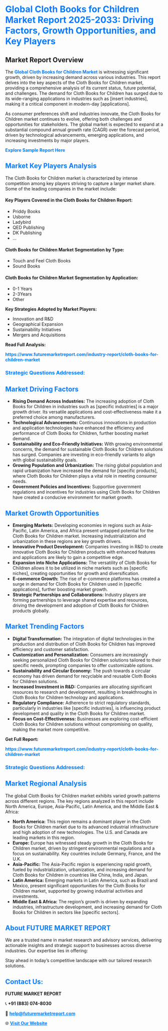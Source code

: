 <h1 style="color: #007BFF;">Global Cloth Books for Children Market Report 2025-2033: Driving Factors, Growth Opportunities, and Key Players</h1>

<section id="overview">
<h2>Market Report Overview</h2>
<p>The <a href="https://www.futuremarketreport.com/industry-report/cloth-books-for-children-market" style="color: #007BFF; text-decoration: none;"><strong>Global Cloth Books for Children Market</strong></a> is witnessing significant growth, driven by increasing demand across various industries. This report delves into the key aspects of the Cloth Books for Children market, providing a comprehensive analysis of its current status, future potential, and challenges. The demand for Cloth Books for Children has surged due to its wide-ranging applications in industries such as [insert industries], making it a critical component in modern-day [applications].</p>
<p>As consumer preferences shift and industries innovate, the Cloth Books for Children market continues to evolve, offering both challenges and opportunities for stakeholders. The global market is expected to expand at a substantial compound annual growth rate (CAGR) over the forecast period, driven by technological advancements, emerging applications, and increasing investments by major players.</p>
</section>

<section id="overview">
<p><a href="https://www.futuremarketreport.com/request-sample/reportId=100595" style="color: #007BFF; text-decoration: none;"><strong>Explore Sample Report Here</strong></a></p>
</section>

<section id="key-players">
<h2 style="color: #007BFF;">Market Key Players Analysis</h2>
<p>The Cloth Books for Children market is characterized by intense competition among key players striving to capture a larger market share. Some of the leading companies in the market include:</p>
<h4>Key Players Covered in the Cloth Books for Children Report:</h4>
<ul><li>Priddy Books</li><li>Usborne</li><li>Ladybird</li><li>QED Publishing</li><li>DK Publishing</li><li>...</li></ul>
<h4>Cloth Books for Children Market Segmentation by Type:</h4>
<ul><li>Touch and Feel Cloth Books</li><li>Sound Books</li></ul>

<h4>Cloth Books for Children Market Segmentation by Application:</h4>
<ul><li>0-1 Years</li><li>2-3Years</li><li>Other</li></ul>
<p><strong>Key Strategies Adopted by Market Players:</strong></p>
<ul>
<li>Innovation and R&D</li>
<li>Geographical Expansion</li>
<li>Sustainability Initiatives</li>
<li>Mergers and Acquisitions</li>
</ul>
</section>

<section>
<p><strong>Read Full Analysis: </strong></p><a href="https://www.futuremarketreport.com/industry-report/cloth-books-for-children-market" style="color: #007BFF; text-decoration: none;"><strong>https://www.futuremarketreport.com/industry-report/cloth-books-for-children-market</strong></a>
<h3 style="color: #007BFF;">Strategic Questions Addressed:</h3>
</section>

<section id="driving-factors">
<h2 style="color: #007BFF;">Market Driving Factors</h2>
<ul>
<li><strong>Rising Demand Across Industries:</strong> The increasing adoption of Cloth Books for Children in industries such as [specific industries] is a major growth driver. Its versatile applications and cost-effectiveness make it a preferred choice among manufacturers.</li>
<li><strong>Technological Advancements:</strong> Continuous innovations in production and application technologies have enhanced the efficiency and performance of Cloth Books for Children, further boosting market demand.</li>
<li><strong>Sustainability and Eco-Friendly Initiatives:</strong> With growing environmental concerns, the demand for sustainable Cloth Books for Children solutions has surged. Companies are investing in eco-friendly variants to align with global sustainability goals.</li>
<li><strong>Growing Population and Urbanization:</strong> The rising global population and rapid urbanization have increased the demand for [specific products], where Cloth Books for Children plays a vital role in meeting consumer needs.</li>
<li><strong>Government Policies and Incentives:</strong> Supportive government regulations and incentives for industries using Cloth Books for Children have created a conducive environment for market growth.</li>
</ul>
</section>

<section id="growth-opportunities">
<h2 style="color: #007BFF;">Market Growth Opportunities</h2>
<ul>
<li><strong>Emerging Markets:</strong> Developing economies in regions such as Asia-Pacific, Latin America, and Africa present untapped potential for the Cloth Books for Children market. Increasing industrialization and urbanization in these regions are key growth drivers.</li>
<li><strong>Innovative Product Development:</strong> Companies investing in R&D to create innovative Cloth Books for Children products with enhanced features and applications are likely to gain a competitive edge.</li>
<li><strong>Expansion into Niche Applications:</strong> The versatility of Cloth Books for Children allows it to be utilized in niche markets such as [specific niches], creating opportunities for growth and diversification.</li>
<li><strong>E-commerce Growth:</strong> The rise of e-commerce platforms has created a surge in demand for Cloth Books for Children used in [specific applications], further boosting market growth.</li>
<li><strong>Strategic Partnerships and Collaborations:</strong> Industry players are forming partnerships to leverage shared expertise and resources, driving the development and adoption of Cloth Books for Children products globally.</li>
</ul>
</section>

<section id="trending-factors">
<h2 style="color: #007BFF;">Market Trending Factors</h2>
<ul>
<li><strong>Digital Transformation:</strong> The integration of digital technologies in the production and distribution of Cloth Books for Children has improved efficiency and customer satisfaction.</li>
<li><strong>Customization and Personalization:</strong> Consumers are increasingly seeking personalized Cloth Books for Children solutions tailored to their specific needs, prompting companies to offer customizable options.</li>
<li><strong>Sustainability and Circular Economy:</strong> The push towards a circular economy has driven demand for recyclable and reusable Cloth Books for Children solutions.</li>
<li><strong>Increased Investment in R&D:</strong> Companies are allocating significant resources to research and development, resulting in breakthroughs in Cloth Books for Children technology and applications.</li>
<li><strong>Regulatory Compliance:</strong> Adherence to strict regulatory standards, particularly in industries like [specific industries], is influencing product development and quality in the Cloth Books for Children market.</li>
<li><strong>Focus on Cost-Effectiveness:</strong> Businesses are exploring cost-efficient Cloth Books for Children solutions without compromising on quality, making the market more competitive.</li>
</ul>
</section>

<section>
<p><strong>Get Full Report: </strong></p><a href="https://www.futuremarketreport.com/industry-report/cloth-books-for-children-market" style="color: #007BFF; text-decoration: none;"><strong>https://www.futuremarketreport.com/industry-report/cloth-books-for-children-market</strong></a>
<h3 style="color: #007BFF;">Strategic Questions Addressed:</h3>
</section>


<section id="regional-analysis">
<h2 style="color: #007BFF;">Market Regional Analysis</h2>
<p>The global Cloth Books for Children market exhibits varied growth patterns across different regions. The key regions analyzed in this report include North America, Europe, Asia-Pacific, Latin America, and the Middle East & Africa:</p>
<ul>
<li><strong>North America:</strong> This region remains a dominant player in the Cloth Books for Children market due to its advanced industrial infrastructure and high adoption of new technologies. The U.S. and Canada are leading markets in this region.</li>
<li><strong>Europe:</strong> Europe has witnessed steady growth in the Cloth Books for Children market, driven by stringent environmental regulations and a focus on sustainability. Key countries include Germany, France, and the U.K.</li>
<li><strong>Asia-Pacific:</strong> The Asia-Pacific region is experiencing rapid growth, fueled by industrialization, urbanization, and increasing demand for Cloth Books for Children in countries like China, India, and Japan.</li>
<li><strong>Latin America:</strong> Emerging markets in Latin America, such as Brazil and Mexico, present significant opportunities for the Cloth Books for Children market, supported by growing industrial activities and investments.</li>
<li><strong>Middle East & Africa:</strong> The region’s growth is driven by expanding industries, infrastructure development, and increasing demand for Cloth Books for Children in sectors like [specific sectors].</li>
</ul>
</section>

<footer>
<h2 style="color: #007BFF;">About FUTURE MARKET REPORT</h2>
<p>We are a trusted name in market research and advisory services, delivering actionable insights and strategic support to businesses across diverse industries. Our expertise lies in offering:</p>

<p>Stay ahead in today’s competitive landscape with our tailored research solutions.</p>

<h2 style="color: #007BFF;">Contact Us:</h2>
<p><strong>FUTURE MARKET REPORT</strong></p>
<p>📞 <strong>+91 (883) 074-8030</strong></p>
<p>📧 <strong><a href="mailto:help@futuremarketreport.com" style="color: #007BFF;">help@futuremarketreport.com</a></strong></p>
<p>🌐 <strong><a href="https://www.futuremarketreport.com/" style="color: #007BFF;">Visit Our Website</a></strong></p>
</footer>